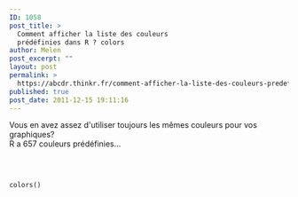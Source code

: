 ```yaml
---
ID: 1058
post_title: >
  Comment afficher la liste des couleurs
  prédéfinies dans R ? colors
author: Melen
post_excerpt: ""
layout: post
permalink: >
  https://abcdr.thinkr.fr/comment-afficher-la-liste-des-couleurs-predefinies-dans-r-colors/
published: true
post_date: 2011-12-15 19:11:16
---
```

Vous en avez assez d'utiliser toujours les mêmes couleurs pour vos graphiques?<br />R a 657 couleurs prédéfinies...<br /><br /> <pre><code><br /><br />colors()<br /></code></pre> <br /><br /><br />